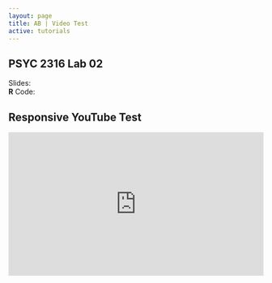 ```yaml
---
layout: page
title: AB | Video Test
active: tutorials
---
```


## PSYC 2316 Lab 02

Slides: <a href="http://aaronbaggett.com/r_code/two_way_anova.R">
          <span class="glyphicon glyphicon-list-alt"></span>
        </a>
<br>
**R** Code: <a href="http://aaronbaggett.com/r_code/two_way_anova.R">
          <span class="glyphicon glyphicon-signal"></span>
        </a>

## Responsive YouTube Test
<style>.embed-container { position: relative; padding-bottom: 56.25%; height: 0; overflow: hidden; max-width: 100%; } .embed-container iframe, .embed-container object, .embed-container embed { position: absolute; top: 0; left: 0; width: 100%; height: 100%; }</style><div class='embed-container'><iframe src='https://www.youtube.com/embed/2E5vHcubzCA?rel=0&showinfo=0&modestbranding=0' frameborder='0' allowfullscreen></iframe></div>
